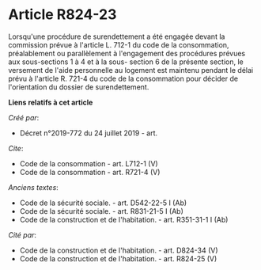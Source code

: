 # Article R824-23

Lorsqu'une procédure de surendettement a été engagée devant la commission prévue à l'article L. 712-1 du code de la
consommation, préalablement ou parallèlement à l'engagement des procédures prévues aux sous-sections 1 à 4 et à la sous-
section 6 de la présente section, le versement de l'aide personnelle au logement est maintenu pendant le délai prévu à
l'article R. 721-4 du code de la consommation pour décider de l'orientation du dossier de surendettement.

**Liens relatifs à cet article**

_Créé par_:

  - Décret n°2019-772 du 24 juillet 2019 - art.

_Cite_:

  - Code de la consommation - art. L712-1 (V)
  - Code de la consommation - art. R721-4 (V)

_Anciens textes_:

  - Code de la sécurité sociale. - art. D542-22-5 I (Ab)
  - Code de la sécurité sociale. - art. R831-21-5 I (Ab)
  - Code de la construction et de l'habitation. - art. R351-31-1 I (Ab)

_Cité par_:

  - Code de la construction et de l'habitation. - art. D824-34 (V)
  - Code de la construction et de l'habitation. - art. R824-25 (V)
